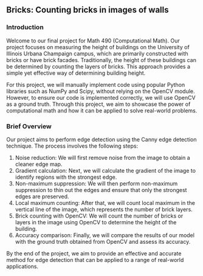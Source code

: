 ## Bricks: Counting bricks in images of walls

### Introduction
Welcome to our final project for Math 490 (Computational Math). Our project focuses on measuring the height of buildings on the University of Illinois Urbana Champaign campus, which are primarily constructed with bricks or have brick facades. Traditionally, the height of these buildings can be determined by counting the layers of bricks. This approach provides a simple yet effective way of determining building height.

For this project, we will manually implement code using popular Python libraries such as NumPy and Scipy, without relying on the OpenCV module. However, to ensure our code is implemented correctly, we will use OpenCV as a ground truth. Through this project, we aim to showcase the power of computational math and how it can be applied to solve real-world problems.

### Brief Overview
Our project aims to perform edge detection using the Canny edge detection technique. The process involves the following steps:

1. Noise reduction: We will first remove noise from the image to obtain a cleaner edge map.
2. Gradient calculation: Next, we will calculate the gradient of the image to identify regions with the strongest edge.
3. Non-maximum suppression: We will then perform non-maximum suppression to thin out the edges and ensure that only the strongest edges are preserved.
4. Local maximum counting: After that, we will count local maximum in the vertical line of the image, which represents the number of brick layers.
5. Brick counting with OpenCV: We will count the number of bricks or layers in the image using OpenCV to determine the height of the building.
6. Accuracy comparison: Finally, we will compare the results of our model with the ground truth obtained from OpenCV and assess its accuracy.

By the end of the project, we aim to provide an effective and accurate method for edge detection that can be applied to a range of real-world applications.

